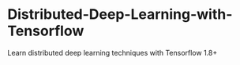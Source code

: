 # Distributed-Deep-Learning-with-Tensorflow
Learn distributed deep learning techniques with Tensorflow 1.8+
